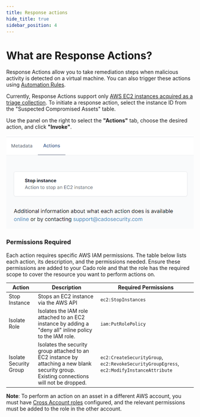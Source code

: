 ```yaml
---
title: Response actions
hide_title: true
sidebar_position: 4
---
```


# What are Response Actions?

Response Actions allow you to take remediation steps when malicious activity is detected on a virtual machine. You can also trigger these actions using [Automation Rules](../discovery-import/automation.md).

Currently, Response Actions support only [AWS EC2 instances acquired as a triage collection](/cado/discovery-import/aws/aws-ec2.md#triage-capture). To initiate a response action, select the instance ID from the "Suspected Compromised Assets" table.

Use the panel on the right to select the **"Actions"** tab, choose the desired action, and click **"Invoke"**.

![Actions](/img/actions-tab.png)

### Permissions Required

Each action requires specific AWS IAM permissions. The table below lists each action, its description, and the permissions needed. Ensure these permissions are added to your Cado role and that the role has the required scope to cover the resource you want to perform actions on.

| Action                  | Description                                                                                                                                 | Required Permissions                               |
|-------------------------|---------------------------------------------------------------------------------------------------------------------------------------------|----------------------------------------------------|
| Stop Instance            | Stops an EC2 instance via the AWS API                                                                                                       | `ec2:StopInstances`                                |
| Isolate Role             | Isolates the IAM role attached to an EC2 instance by adding a "deny all" inline policy to the IAM role.                                      | `iam:PutRolePolicy`                                |
| Isolate Security Group   | Isolates the security group attached to an EC2 instance by attaching a new blank security group. Existing connections will not be dropped.   | `ec2:CreateSecurityGroup`, `ec2:RevokeSecurityGroupEgress`, `ec2:ModifyInstanceAttribute` |

**Note**: To perform an action on an asset in a different AWS account, you must have [Cross Account roles](cado/deploy/cross/cross-account-creation.md) configured, and the relevant permissions must be added to the role in the other account.
